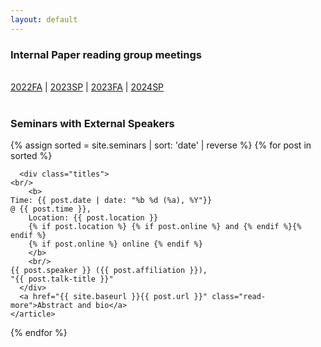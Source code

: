 ```yaml
---
layout: default
---
```

<div class="posts">
<h3> Internal Paper reading group meetings </h3>
<div class="posts">
<br />
<a href="https://naizhengtan.notion.site/SIGPAPER-FA-2022-029b420e270348069d04865c086974ed">2022FA</a> |
<a href="https://naizhengtan.notion.site/SIGPAPER-SP-2023-b1a87e4eb20e49e795aaa345b98820c8">2023SP</a> |
<a href="https://naizhengtan.notion.site/SIGPAPER-FA-2023-1e8896455cf74b39ba14271a38726a37">2023FA</a> |
<a href="https://naizhengtan.notion.site/SIGPAPER-SP-2024-fffa52714baf48778c31b9754e3ca796">2024SP</a>
<br />
<br />
</div>
</div>
<h3> Seminars with External Speakers</h3>
<div class="posts">
  {% assign sorted = site.seminars | sort: 'date' | reverse %}
  {% for post in sorted %}
    <article class="post">

      <div class="titles">
	<br/>
        <b>
	Time: {{ post.date | date: "%b %d (%a), %Y"}}
	@ {{ post.time }},
        Location: {{ post.location }}
        {% if post.location %} {% if post.online %} and {% endif %}{% endif %}
        {% if post.online %} online {% endif %}
        </b>
        <br/>
	{{ post.speaker }} ({{ post.affiliation }}),
	"{{ post.talk-title }}"
      </div>
      <a href="{{ site.baseurl }}{{ post.url }}" class="read-more">Abstract and bio</a>
    </article>
  {% endfor %}
</div>
